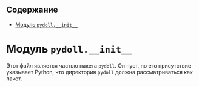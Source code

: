## Содержание

- [Модуль `pydoll.__init__`](#модуль-pydoll__init__)

# Модуль `pydoll.__init__`

Этот файл является частью пакета `pydoll`. Он пуст, но его присутствие указывает Python, что директория `pydoll` должна рассматриваться как пакет.